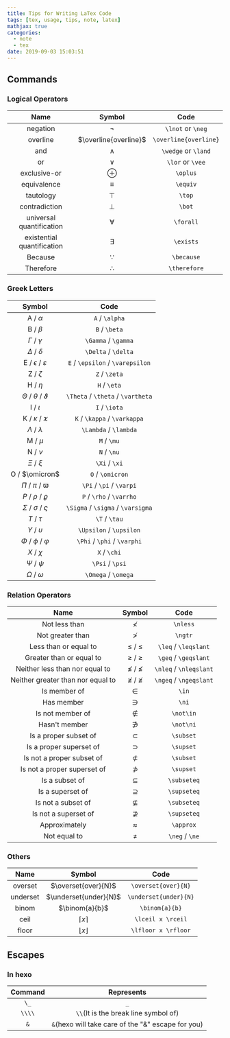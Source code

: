 ```yaml
---
title: Tips for Writing LaTex Code
tags: [tex, usage, tips, note, latex]
mathjax: true
categories:
  - note
  - tex
date: 2019-09-03 15:03:51
---
```


## Commands

### Logical Operators

Name | Symbol | Code
:-: | :-: | :-:
negation | $\neg$ | `\lnot` or `\neg`
overline | $\overline{overline}$ | `\overline{overline}`
and | $\land$ | `\wedge` or `\land`
or | $\vee$ | `\lor` or `\vee`
exclusive-or | $\oplus$ | `\oplus`
equivalence | $\equiv$ | `\equiv`
tautology | $\top{}$ | `\top`
contradiction | $\bot$ | `\bot`
universal quantification | $\forall$ | `\forall`
existential quantification | $\exists$ | `\exists`
Because | $\because$ | `\because`
Therefore | $\therefore$ | `\therefore`

### Greek Letters

Symbol | Code
:-: | :-:
A / $\alpha$ | `A` / `\alpha`
B / $\beta$ | `B` / `\beta`
$\Gamma$ / $\gamma$ | `\Gamma` / `\gamma`
$\Delta$ / $\delta$ | `\Delta` / `\delta`
E / $\epsilon$ / $\varepsilon$ | `E` / `\epsilon` / `\varepsilon`
Z / $\zeta$ | `Z` / `\zeta`
H / $\eta$ | `H` / `\eta`
$\Theta$ / $\theta$ / $\vartheta$ | `\Theta` / `\theta` / `\vartheta`
I / $\iota$ | `I` / `\iota`
K / $\kappa$ / $\varkappa$ | `K` / `\kappa` / `\varkappa`
$\Lambda$ / $\lambda$ | `\Lambda` / `\lambda`
M / $\mu$ | `M` / `\mu`
N / $\nu$ | `N` / `\nu`
$\Xi$ / $\xi$ | `\Xi` / `\xi`
O / $\omicron$ | `O` / `\omicron` 
$\Pi$ / $\pi$ / $\varpi$ | `\Pi` / `\pi` / `\varpi`
$P$ / $\rho$ / $\varrho$ | `P` / `\rho` / `\varrho` 
$\Sigma$ / $\sigma$ / $\varsigma$ | `\Sigma` / `\sigma` / `\varsigma`
$T$ / $\tau$ | `\T` / `\tau` 
$\Upsilon$ / $\upsilon$ | `\Upsilon` / `\upsilon`
$\Phi$ / $\phi$ / $\varphi$ | `\Phi` / `\phi` / `\varphi`
$X$ / $\chi$ | `X` / `\chi` 
$\Psi$ / $\psi$ | `\Psi` / `\psi`
$\Omega$ / $\omega$ | `\Omega` / `\omega`

### Relation Operators

Name | Symbol | Code
:-: | :-: | :-:
Not less than | $\nless$ | `\nless`
Not greater than | $\ngtr$ | `\ngtr`
Less than or equal to | $\leq$ / $\leqslant$ | `\leq` / `\leqslant`
Greater than or equal to | $\geq$ / $\geqslant$ | `\geq` / `\geqslant`
Neither less than nor equal to | $\nleq$ / $\nleqslant$ | `\nleq` / `\nleqslant`
Neither greater than nor equal to | $\ngeq$ / $\ngeqslant$ | `\ngeq` / `\ngeqslant`
Is member of | $\in$ | `\in`
Has member | $\ni$ | `\ni`
Is not member of | $\not\in$ | `\not\in`
Hasn't member | $\not\ni$ | `\not\ni`
Is a proper subset of | $\subset$ | `\subset`
Is a proper superset of | $\supset$ | `\supset`
Is not a proper subset of | $\not\subset$ | `\subset`
Is not a proper superset of | $\not\supset$ | `\supset`
Is a subset of | $\subseteq$ | `\subseteq`
Is a superset of | $\supseteq$ | `\supseteq`
Is not a subset of | $\not\subseteq$ | `\subseteq`
Is not a superset of | $\not\supseteq$ | `\supseteq`
Approximately | $\approx$ | `\approx`
Not equal to | $\neq$ | `\neg` / `\ne`

### Others

Name | Symbol | Code
:-: | :-: | :-:
overset | $\overset{over}{N}$ | `\overset{over}{N}`
underset | $\underset{under}{N}$ | `\underset{under}{N}`
binom | $\binom{a}{b}$ | `\binom{a}{b}` 
ceil | $\lceil x \rceil$ | `\lceil x \rceil` 
floor | $\lfloor x \rfloor$ | `\lfloor x \rfloor` 

## Escapes

### In hexo

Command | Represents
:-: | :-:
`\_` | `_`
`\\\\` | `\\`(It is the break line symbol of)
`&` | `&`(hexo will take care of the "&" escape for you)
